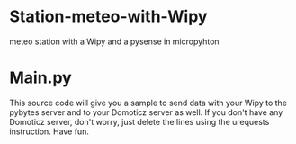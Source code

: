 # Station-meteo-with-Wipy
meteo station with a Wipy and a pysense in micropyhton

# Main.py
This source code will give you a sample to  send data with your Wipy to the pybytes server and to your Domoticz server as well. If you don't have any Domoticz server, don't worry, just delete the lines using the urequests instruction.
Have fun.
